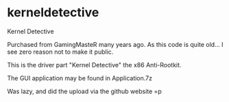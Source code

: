 # kerneldetective
Kernel Detective

Purchased from GamingMasteR many years ago.  As this code is quite old... I see zero reason not to make it public.

This is the driver part "Kernel Detective" the x86 Anti-Rootkit.

The GUI application may be found in Application.7z

Was lazy, and did the upload via the github website =p
